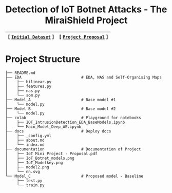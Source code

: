 <div align="center">

# Detection of IoT Botnet Attacks - The MiraiShield Project

| **[ [```Initial Dataset```](<http://archive.ics.uci.edu/ml/datasets/detection_of_IoT_botnet_attacks_N_BaIoT>) ]** | **[ [```Project Proposal```](<documentation/IoT Mini Project - Proposal.pdf>) ]** 
|:-------------------:|:-------------------:|
</div>

# Project Structure
```                   
├── README.md                   
├── EDA                          # EDA, NAS and Self-Organising Maps
│    ├── bilinear.py
│    ├── features.py
│    ├── nas.py
│    └── som.py
├── Model_A                      # Base model #1
│    └── model.py
├── Model B                      # Base model #2
│    └── model.py
├── colab                        # Playground for notebooks
│    ├── IOT_IntrusionDetection_EDA_BaseModels.ipynb
│    └── Main_Model_Deep_AE.ipynb
├── docs                         # Deploy docs
│    ├── _config.yml
│    ├── about.md
│    └── index.md
├── documentation                # Documentation of Project
│    ├── IoT Mini Project - Proposal.pdf
│    ├── IoT_Botnet_models.png
│    ├── IoT_Modelkey.png
│    ├── model2.png
│    └── nn.svg
└── Model_C                      # Proposed model - Baseline
     ├── test.py
     └── train.py
```     
